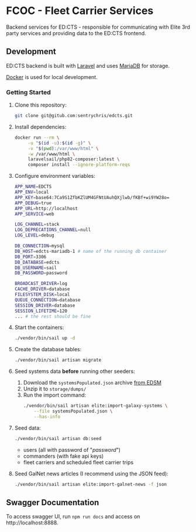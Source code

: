 # FCOC - Fleet Carrier Services

Backend services for ED:CTS - responsible for communicating with Elite 3rd party services and providing data to the ED:CTS frontend.

## Development

ED:CTS backend is built with [Laravel](https://laravel.com/) and uses [MariaDB](https://mariadb.org/) for storage.

[Docker](https://www.docker.com/) is used for local development.

### Getting Started

1. Clone this repository:
    ```sh
    git clone git@gitub.com:sentrychris/edcts.git
    ```

2. Install dependencies:
   ```sh
   docker run --rm \
        -u "$(id -u):$(id -g)" \
        -v "$(pwd):/var/www/html" \
        -w /var/www/html \
        laravelsail/php82-composer:latest \
        composer install --ignore-platform-reqs
   ```

3. Configure environment variables:
    ```sh
    APP_NAME=EDCTS
    APP_ENV=local
    APP_KEY=base64:7Ca9S1ZfbKZlUM4GFNtUAuhQXjlwb/fKBf+wi9YW28o=
    APP_DEBUG=true
    APP_URL=http://localhost
    APP_SERVICE=web

    LOG_CHANNEL=stack
    LOG_DEPRECATIONS_CHANNEL=null
    LOG_LEVEL=debug

    DB_CONNECTION=mysql
    DB_HOST=edcts-mariadb-1 # name of the running db container
    DB_PORT=3306
    DB_DATABASE=edcts
    DB_USERNAME=sail
    DB_PASSWORD=password

    BROADCAST_DRIVER=log
    CACHE_DRIVER=database
    FILESYSTEM_DISK=local
    QUEUE_CONNECTION=database
    SESSION_DRIVER=database
    SESSION_LIFETIME=120
    ... # the rest should be fine
    ```

4. Start the containers:
    ```sh
    ./vendor/bin/sail up -d
    ```

5. Create the database tables:
    ```sh
    ./vendor/bin/sail artisan migrate
    ```

6. Seed systems data **before** running other seeders:
    1. Download the `systemsPopulated.json` archive [from EDSM](https://www.edsm.net/dump/systemsPopulated.json.gz)
    2. Unzip it to `storage/dumps/`
    3. Run the import command:
        ```sh
        ./vendor/bin/sail artisan elite:import-galaxy-systems \
            --file systemsPopulated.json \
            --has-info
        ```

7. Seed data:
    ```sh
    ./vendor/bin/sail artisan db:seed
    ```
    - users (all with password of "_password_")
    - commanders (with fake api keys)
    - fleet carriers and scheduled fleet carrier trips

8. Seed GalNet news articles (I recommend using the JSON feed):
    ```sh
    ./vendor/bin/sail artisan elite:import-galnet-news -f json
    ```

## Swagger Documentation

To access swagger UI, run `npm run docs` and access on http://localhost:8888.